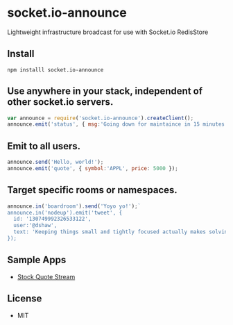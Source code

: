# socket.io-announce
Lightweight infrastructure broadcast for use with Socket.io RedisStore

## Install

```
npm installl socket.io-announce
```

## Use anywhere in your stack, independent of other socket.io servers.

```javascript
var announce = require('socket.io-announce').createClient();
announce.emit('status', { msg:'Going down for maintaince in 15 minutes', countdown: 15*60*1000 });
```

## Emit to all users.

```javascript
announce.send('Hello, world!');
announce.emit('quote', { symbol:'APPL', price: 5000 });
```

## Target specific rooms or namespaces.

```javascript
announce.in('boardroom').send('Yoyo yo!');`
announce.in('nodeup').emit('tweet', {
  id: '130749992326533122',
  user:'@dshaw',
  text: 'Keeping things small and tightly focused actually makes solving big problems easier.'
});
```

## Sample Apps

* [Stock Quote Stream](https://github.com/dshaw/socket.io-announce/tree/master/examples/stock-quotes)

## License

* MIT
